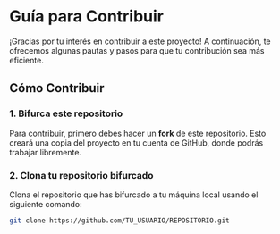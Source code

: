 # Guía para Contribuir

¡Gracias por tu interés en contribuir a este proyecto! A continuación, te ofrecemos algunas pautas y pasos para que tu contribución sea más eficiente.

## Cómo Contribuir

### 1. Bifurca este repositorio
Para contribuir, primero debes hacer un **fork** de este repositorio. Esto creará una copia del proyecto en tu cuenta de GitHub, donde podrás trabajar libremente.

### 2. Clona tu repositorio bifurcado
Clona el repositorio que has bifurcado a tu máquina local usando el siguiente comando:

```bash
git clone https://github.com/TU_USUARIO/REPOSITORIO.git

